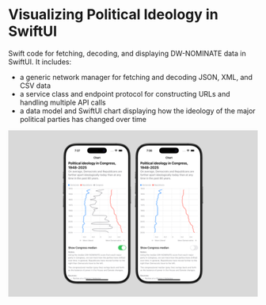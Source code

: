 # Visualizing Political Ideology in SwiftUI
Swift code for fetching, decoding, and displaying DW-NOMINATE data in SwiftUI. It includes:
- a generic network manager for fetching and decoding JSON, XML, and CSV data
- a service class and endpoint protocol for constructing URLs and handling multiple API calls
- a data model and SwiftUI chart displaying how the ideology of the major political parties has changed over time

![DW-NOMINATE chart in SwiftUI](https://github.com/alexl9412/Visualizing-Political-Ideology-in-SwiftUI/blob/101a732cd1103277874cf55f709c1c999c939525/DW-NOMINATE%20SwiftUI%20Chart.png)
